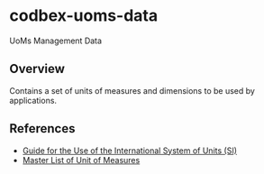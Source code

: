# codbex-uoms-data
UoMs Management Data

## Overview

Contains a set of units of measures and dimensions to be used by applications.

## References

* [Guide for the Use of the International System of Units (SI)](https://physics.nist.gov/cuu/pdf/sp811.pdf)
* [Master List of Unit of Measures](https://help.sap.com/docs/SAP_Predictive_Maintenance_and_Service/a6d34dd348294e6daa2b3a5b601a4838/3471d66aa8c3417ea10b8deea2178f43.html)
